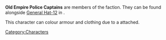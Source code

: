 **Old Empire Police Captains** are members of the [](Second_Empire.md) faction. They can be found alongside
[General Hat-12](General_Hat-12.md "wikilink") in [](Ashland_Dome_IV.md).

This character can colour armour and clothing due to a [](Colour_Scheme.md) attached.

[Category:Characters](Category:Characters "wikilink")